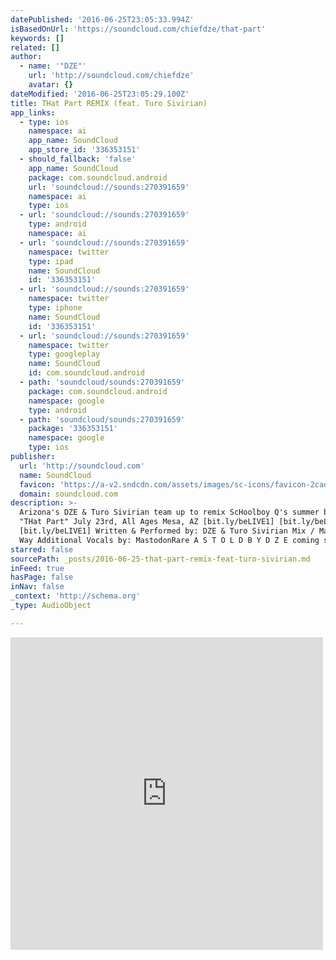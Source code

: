 ```yaml
---
datePublished: '2016-06-25T23:05:33.994Z'
isBasedOnUrl: 'https://soundcloud.com/chiefdze/that-part'
keywords: []
related: []
author:
  - name: '"DZE"'
    url: 'http://soundcloud.com/chiefdze'
    avatar: {}
dateModified: '2016-06-25T23:05:29.100Z'
title: THat Part REMIX (feat. Turo Sivirian)
app_links:
  - type: ios
    namespace: ai
    app_name: SoundCloud
    app_store_id: '336353151'
  - should_fallback: 'false'
    app_name: SoundCloud
    package: com.soundcloud.android
    url: 'soundcloud://sounds:270391659'
    namespace: ai
    type: ios
  - url: 'soundcloud://sounds:270391659'
    type: android
    namespace: ai
  - url: 'soundcloud://sounds:270391659'
    namespace: twitter
    type: ipad
    name: SoundCloud
    id: '336353151'
  - url: 'soundcloud://sounds:270391659'
    namespace: twitter
    type: iphone
    name: SoundCloud
    id: '336353151'
  - url: 'soundcloud://sounds:270391659'
    namespace: twitter
    type: googleplay
    name: SoundCloud
    id: com.soundcloud.android
  - path: 'soundcloud/sounds:270391659'
    package: com.soundcloud.android
    namespace: google
    type: android
  - path: 'soundcloud/sounds:270391659'
    package: '336353151'
    namespace: google
    type: ios
publisher:
  url: 'http://soundcloud.com'
  name: SoundCloud
  favicon: 'https://a-v2.sndcdn.com/assets/images/sc-icons/favicon-2cadd14b.ico'
  domain: soundcloud.com
description: >-
  Arizona's DZE & Turo Sivirian team up to remix ScHoolboy Q's summer banger
  "THat Part" July 23rd, All Ages Mesa, AZ [bit.ly/beLIVE1] [bit.ly/beLIVE1]
  [bit.ly/beLIVE1] Written & Performed by: DZE & Turo Sivirian Mix / Master by:
  Way Additional Vocals by: MastodonRare A S T O L D B Y D Z E coming soon..
starred: false
sourcePath: _posts/2016-06-25-that-part-remix-feat-turo-sivirian.md
inFeed: true
hasPage: false
inNav: false
_context: 'http://schema.org'
_type: AudioObject

---
```

<iframe src="https://cdn.embedly.com/widgets/media.html?src=https%3A%2F%2Fw.soundcloud.com%2Fplayer%2F%3Fvisual%3Dtrue%26url%3Dhttp%253A%252F%252Fapi.soundcloud.com%252Ftracks%252F270391659%26show_artwork%3Dtrue&amp;url=https%3A%2F%2Fsoundcloud.com%2Fchiefdze%2Fthat-part&amp;image=http%3A%2F%2Fi1.sndcdn.com%2Fartworks-000168588145-vj6rcp-t500x500.jpg&amp;key=b7d04c9b404c499eba89ee7072e1c4f7&amp;type=text%2Fhtml&amp;schema=soundcloud" width="500" height="500" scrolling="no" frameborder="0" allowfullscreen="" style=""></iframe>